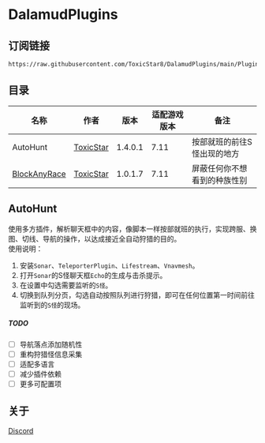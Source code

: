 # DalamudPlugins

## 订阅链接
```
https://raw.githubusercontent.com/ToxicStar8/DalamudPlugins/main/Plugins/pluginmaster.json
```

## 目录
| 名称      | 作者      | 版本 | 适配游戏版本 | 备注 |
|----------|----------|----------|----------|----------|
| AutoHunt | [ToxicStar](https://github.com/ToxicStar8)  | 1.4.0.1 | 7.11 | 按部就班的前往S怪出现的地方|
| [BlockAnyRace](https://github.com/ToxicStar8/BlockAnyRace) | [ToxicStar](https://github.com/ToxicStar8)  | 1.0.1.7 | 7.11 | 屏蔽任何你不想看到的种族性别 |

## AutoHunt
使用多方插件，解析聊天框中的内容，像脚本一样按部就班的执行，实现跨服、换图、切线、导航的操作，以达成接近全自动狩猎的目的。</br>
使用说明：
1. 安装`Sonar`、`TeleporterPlugin`、`Lifestream`、`Vnavmesh`。
2. 打开`Sonar`的S怪聊天框`Echo`的生成与击杀提示。
3. 在设置中勾选需要监听的`S怪`。
4. 切换到队列分页，勾选自动按照队列进行狩猎，即可在任何位置第一时间前往监听到的`S怪`的现场。

##### TODO
- [ ] 导航落点添加随机性
- [ ] 重构狩猎怪信息采集
- [ ] 适配多语言
- [ ] 减少插件依赖
- [ ] 更多可配置项

## 关于
[Discord](https://discord.gg/GWMEY9P9BX)
